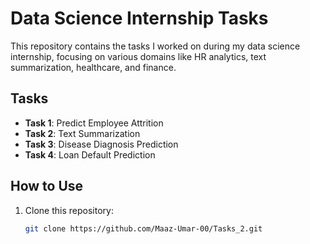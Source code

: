# Data Science Internship Tasks

This repository contains the tasks I worked on during my data science internship, focusing on various domains like HR analytics, text summarization, healthcare, and finance.

## Tasks

- **Task 1**: Predict Employee Attrition
- **Task 2**: Text Summarization
- **Task 3**: Disease Diagnosis Prediction
- **Task 4**: Loan Default Prediction

## How to Use

1. Clone this repository:
   ```bash
   git clone https://github.com/Maaz-Umar-00/Tasks_2.git


